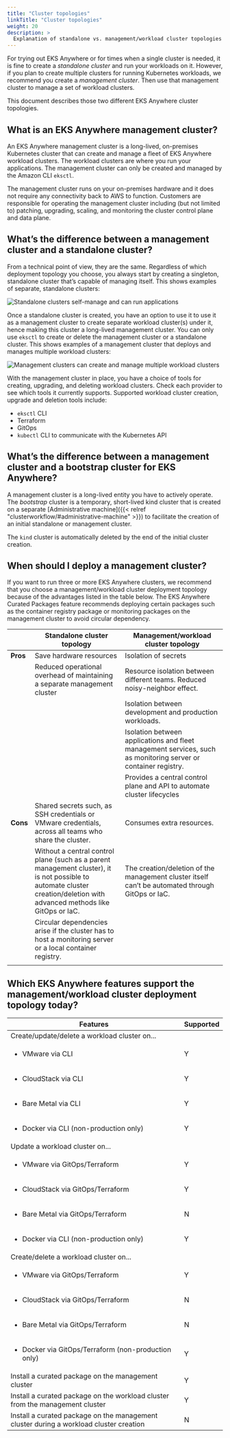 ```yaml
---
title: "Cluster topologies"
linkTitle: "Cluster topologies"
weight: 20
description: >
  Explanation of standalone vs. management/workload cluster topologies
---
```


For trying out EKS Anywhere or for times when a single cluster is needed, it is fine to create a _standalone cluster_ and run your workloads on it.
However, if you plan to create multiple clusters for running Kubernetes workloads, we recommend you create a _management cluster_.
Then use that management cluster to manage a set of workload clusters.

This document describes those two different EKS Anywhere cluster topologies.

## What is an EKS Anywhere management cluster?
An EKS Anywhere management cluster is a long-lived, on-premises Kubernetes cluster that can create and manage a fleet of EKS Anywhere workload clusters.
The workload clusters are where you run your applications.
The management cluster can only be created and managed by the Amazon CLI `eksctl`.

The management cluster runs on your on-premises hardware and it does not require any connectivity back to AWS to function.
Customers are responsible for operating the management cluster including (but not limited to) patching, upgrading, scaling, and monitoring the cluster control plane and data plane.
 
## What’s the difference between a management cluster and a standalone cluster?
From a technical point of view, they are the same.
Regardless of which deployment topology you choose, you always start by creating a singleton, standalone cluster that’s capable of managing itself.
This shows examples of separate, standalone clusters:

![Standalone clusters self-manage and can run applications](/images/eks-a_cluster_standalone.png)

Once a standalone cluster is created, you have an option to use it to use it as a management cluster to create separate workload cluster(s) under it, hence making this cluster a long-lived management cluster.
You can only use `eksctl` to create or delete the management cluster or a standalone cluster.
This shows examples of a management cluster that deploys and manages multiple workload clusters:

![Management clusters can create and manage multiple workload clusters](/images/eks-a_cluster_management.png)

With the management cluster in place, you have a choice of tools for creating, upgrading, and deleting workload clusters.
Check each provider to see which tools it currently supports.
Supported workload cluster creation, upgrade and deletion tools include:

* `eksctl` CLI
* Terraform
* GitOps
* `kubectl` CLI to communicate with the Kubernetes API

## What’s the difference between a management cluster and a bootstrap cluster for EKS Anywhere?

A management cluster is a long-lived entity you have to actively operate.
The _bootstrap_ cluster is a temporary, short-lived kind cluster that is created on a separate [Administrative machine]({{< relref "clusterworkflow/#administrative-machine" >}}) to facilitate the creation of an initial standalone or management cluster.

The `kind` cluster is automatically deleted by the end of the initial cluster creation.

## When should I deploy a management cluster?
If you want to run three or more EKS Anywhere clusters, we recommend that you choose a management/workload cluster deployment topology because of the advantages listed in the table below.
The EKS Anywhere Curated Packages feature recommends deploying certain packages such as the container registry package or monitoring packages on the management cluster to avoid circular dependency. 


|        | Standalone cluster topology | Management/workload cluster topology  |
|--------|-----------------------------|---------------------------------------|
| **Pros**   | Save hardware resources   | Isolation of secrets                |
|        | Reduced operational overhead of maintaining a separate management cluster | Resource isolation between different teams. Reduced noisy-neighbor effect. |
|        |                             |  Isolation between development and production workloads. |
|        |                             |  Isolation between applications and fleet management services, such as monitoring server or container registry. |
|        |                             |  Provides a central control plane and API to automate cluster lifecycles |
| **Cons** |  Shared secrets such, as SSH credentials or VMware credentials, across all teams who share the cluster. |  Consumes extra resources. |
|        |  Without a central control plane (such as a parent management cluster), it is not possible to automate cluster creation/deletion with advanced methods like GitOps or IaC. |The creation/deletion of the management cluster itself can’t be automated through GitOps or IaC. |
|        | Circular dependencies arise if the cluster has to host a monitoring server or a local container registry. | 
||||


## Which EKS Anywhere features support the management/workload cluster deployment topology today?

| Features   | Supported | 
|------------|-----------|
| Create/update/delete a workload cluster on... ||
| <ul><li>VMware via CLI</li>  | Y |
| <ul><li>CloudStack via CLI</li> | Y |
| <ul><li>Bare Metal via CLI</li> | Y |
| <ul><li>Docker via CLI (non-production only)</li> | Y |
| Update a workload cluster on... ||
| <ul><li>VMware via GitOps/Terraform</li> | Y |
| <ul><li>CloudStack via GitOps/Terraform</li> | Y |
| <ul><li>Bare Metal via GitOps/Terraform</li> | N |
| <ul><li>Docker via CLI (non-production only)</li> | Y |
| Create/delete a workload cluster on...
| <ul><li>VMware via GitOps/Terraform</li> | Y |
| <ul><li>CloudStack via GitOps/Terraform</li> | N |
| <ul><li>Bare Metal via GitOps/Terraform</li> | N |
| <ul><li>Docker via GitOps/Terraform (non-production only)</li> | Y |
| Install a curated package on the management cluster | Y ||
| Install a curated package on the workload cluster from the management cluster | Y |
| Install a curated package on the management cluster during a workload cluster creation | N |
